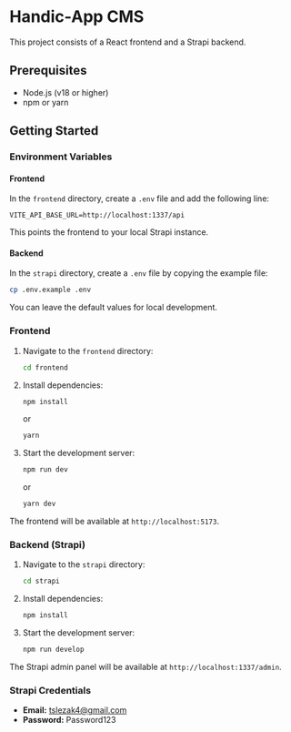 # Handic-App CMS

This project consists of a React frontend and a Strapi backend.

## Prerequisites

- Node.js (v18 or higher)
- npm or yarn

## Getting Started

### Environment Variables

#### Frontend

In the `frontend` directory, create a `.env` file and add the following line:

```
VITE_API_BASE_URL=http://localhost:1337/api
```

This points the frontend to your local Strapi instance.

#### Backend

In the `strapi` directory, create a `.env` file by copying the example file:

```bash
cp .env.example .env
```

You can leave the default values for local development.

### Frontend

1.  Navigate to the `frontend` directory:
    ```bash
    cd frontend
    ```
2.  Install dependencies:
    ```bash
    npm install
    ```
    or
    ```bash
    yarn
    ```
3.  Start the development server:
    ```bash
    npm run dev
    ```
    or
    ```bash
    yarn dev
    ```

The frontend will be available at `http://localhost:5173`.

### Backend (Strapi)

1.  Navigate to the `strapi` directory:
    ```bash
    cd strapi
    ```
2.  Install dependencies:
    ```bash
    npm install
    ```
3.  Start the development server:
    ```bash
    npm run develop
    ```

The Strapi admin panel will be available at `http://localhost:1337/admin`.

### Strapi Credentials

-   **Email:** tslezak4@gmail.com
-   **Password:** Password123

